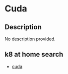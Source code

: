 # Cuda

## Description

No description provided.

## k8 at home search

- [cuda](https://nanne.dev/k8s-at-home-search/#/cuda)

